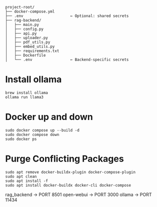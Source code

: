 ```
project-root/
├── docker-compose.yml
├── .env                     ← Optional: shared secrets
├── rag-backend/
│   ├── main.py
│   ├── config.py
│   ├── api.py
│   ├── uploader.py
│   ├── pdf_utils.py
│   ├── embed_utils.py
│   ├── requirements.txt
│   ├── Dockerfile
│   └── .env                 ← Backend-specific secrets
```

# Install ollama
```
brew install ollama
ollama run llama3

```
# Docker up and down
```
sudo docker compose up --build -d
sudo docker compose down
sudo docker ps
```


# Purge Conflicting Packages
```
sudo apt remove docker-buildx-plugin docker-compose-plugin
sudo apt clean
sudo apt install -f
sudo apt install docker-buildx docker-cli docker-compose
```


rag_backend → PORT 8501
open-webui → PORT 3000
ollama → PORT 11434

